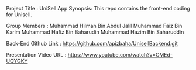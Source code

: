 Project Title : UniSell App
Synopsis: This repo contains the front-end coding for Unisell.

Group Members :
Muhammad Hilman Bin Abdul Jalil
Muhammad Faiz Bin Karim
Muhammad Hafiz Bin Baharudin
Muhammad Hazim Bin Saharuddin

Back-End Github Link : https://github.com/apizbaha/UnisellBackend.git

Presentation Video URL : https://www.youtube.com/watch?v=CMEd-UQYGKY
